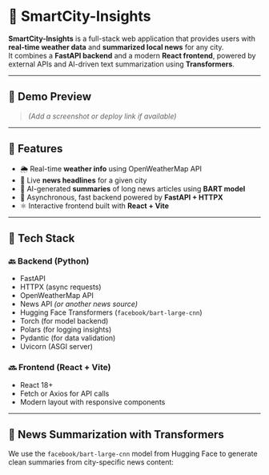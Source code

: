 # 🌆 SmartCity-Insights

**SmartCity-Insights** is a full-stack web application that provides users with **real-time weather data** and **summarized local news** for any city.  
It combines a **FastAPI backend** and a modern **React frontend**, powered by external APIs and AI-driven text summarization using **Transformers**.

---

## 📸 Demo Preview

> *(Add a screenshot or deploy link if available)*

---

## 🚀 Features

- 🌦️ Real-time **weather info** using OpenWeatherMap API
- 📰 Live **news headlines** for a given city
- 🧠 AI-generated **summaries** of long news articles using **BART model**
- 🔄 Asynchronous, fast backend powered by **FastAPI + HTTPX**
- ⚛️ Interactive frontend built with **React + Vite**

---

## 🧰 Tech Stack

### 🔙 Backend (Python)
- FastAPI
- HTTPX (async requests)
- OpenWeatherMap API
- News API *(or another news source)*
- Hugging Face Transformers (`facebook/bart-large-cnn`)
- Torch (for model backend)
- Polars (for logging insights)
- Pydantic (for data validation)
- Uvicorn (ASGI server)

### 🔜 Frontend (React + Vite)
- React 18+
- Fetch or Axios for API calls
- Modern layout with responsive components

---

## 🧠 News Summarization with Transformers

We use the `facebook/bart-large-cnn` model from Hugging Face to generate clean summaries from city-specific news content:

```python
  


